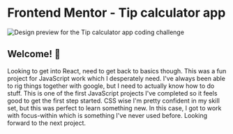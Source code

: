 # Frontend Mentor - Tip calculator app

![Design preview for the Tip calculator app coding challenge](./design/desktop-preview.jpg)

## Welcome! 👋

Looking to get into React, need to get back to basics though.  This was a fun project for JavaScript work which I desperately need.  I've always been able to rig things together with google, but I need to actually know how to do stuff.  This is one of the first JavaScript projects I've completed so it feels good to get the first step started.  CSS wise I'm pretty confident in my skill set, but this was perfect to learn something new.  In this case, I got to work with focus-within which is something I've never used before.  Looking forward to the next project.